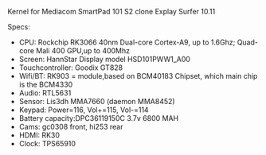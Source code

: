 Kernel for Mediacom SmartPad 101 S2 clone Explay Surfer 10.11

Specs:

- CPU: Rockchip RK3066 40nm Dual-core Cortex-A9, up to 1.6Ghz; Quad-core Mali 400 GPU,up to 400Mhz
- Screen: HannStar Display model HSD101PWW1_A00
- Touchcontroller: Goodix GT828
- Wifi/BT: RK903 = module,based on BCM40183 Chipset, which main chip is the BCM4330
- Audio: RTL5631
- Sensor: Lis3dh MMA7660 (daemon MMA8452)
- Keypad: Power=116, Vol+=115, Vol-=114
- Battery capacity:DPC36119150C 3.7v 6800 MAH
- Cams: gc0308 front, hi253 rear
- HDMI: RK30
- Clock: TPS65910

